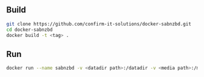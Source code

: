 ## Build

```bash
git clone https://github.com/confirm-it-solutions/docker-sabnzbd.git
cd docker-sabnzbd
docker build -t <tag> .
```

## Run

```bash
docker run --name sabnzbd -v <datadir path>:/datadir -v <media path>:/media
```
